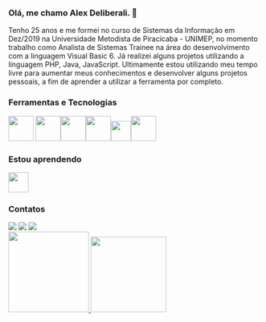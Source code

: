 ### Olá, me chamo Alex Deliberali. 👊

Tenho 25 anos e me formei no curso de Sistemas da Informação em Dez/2019 na Universidade Metodista de Piracicaba - UNIMEP, no momento trabalho como Analista de Sistemas Trainee na área do desenvolvimento com a linguagem Visual Basic 6.
Já realizei alguns projetos utilizando a linguagem PHP, Java, JavaScript.
Ultimamente estou utilizando meu tempo livre para aumentar meus conhecimentos e desenvolver alguns projetos pessoais, a fim de aprender a utilizar a ferramenta por completo.



### Ferramentas e Tecnologias

<img src="https://cdn.jsdelivr.net/gh/devicons/devicon/icons/html5/html5-original-wordmark.svg" width ="50" height="50"/> <img src="https://cdn.jsdelivr.net/gh/devicons/devicon/icons/css3/css3-original-wordmark.svg" width ="50" height="50"/><img src="https://cdn.jsdelivr.net/gh/devicons/devicon/icons/python/python-original-wordmark.svg" width ="50" height="50" /><img src="https://cdn.jsdelivr.net/gh/devicons/devicon/icons/microsoftsqlserver/microsoftsqlserver-plain-wordmark.svg"  width ="50" height="50"/><img src="https://cdn.jsdelivr.net/gh/devicons/devicon/icons/java/java-original.svg" width = "40" height="40"/><img src="https://cdn.jsdelivr.net/gh/devicons/devicon/icons/csharp/csharp-original.svg" width ="50" height="50"/>
          
          
          
          


### Estou aprendendo

<img src="https://cdn.jsdelivr.net/gh/devicons/devicon/icons/javascript/javascript-original.svg" width = "40" height="40"/>


### Contatos

<div>
<a href="https://instagram.com/alexdeliberali" target="_blank"><img src="https://img.shields.io/badge/-Instagram-%23E4405F?style=for-the-badge&logo=instagram&logoColor=white" target="_blank"></a>
<a href = "mailto:alexdeliberali@gmail.com"><img src="https://img.shields.io/badge/Gmail-D14836?style=for-the-badge&logo=gmail&logoColor=white" target="_blank"></a>
<a href="https://www.linkedin.com/in/alexsander-deliberali-a8b13213b/" target="_blank"><img src="https://img.shields.io/badge/-LinkedIn-%230077B5?style=for-the-badge&logo=linkedin&logoColor=white" target="_blank"></a>   
</div>


<div>
<a href="https://github.com/alexdeliberali">
<img height="160em" src="https://github-readme-stats.vercel.app/api?username=alexdeliberali&show_icons=true&theme=dark&include_all_commits=true&count_private=true"/> <img height="150em" src="https://github-readme-stats.vercel.app/api/top-langs/?username=alexdeliberali&layout=compact&langs_count=7&theme=dark"/> 
</div>

<!--
**AlexDeliberali/alexdeliberali** is a ✨ _special_ ✨ repository because its `README.md` (this file) appears on your GitHub profile.

Here are some ideas to get you started:

- 🔭 I’m currently working on ...
- 🌱 I’m currently learning ...
- 👯 I’m looking to collaborate on ...
- 🤔 I’m looking for help with ...
- 💬 Ask me about ...
- 📫 How to reach me: ...
- 😄 Pronouns: ...
- ⚡ Fun fact: ...
-->
